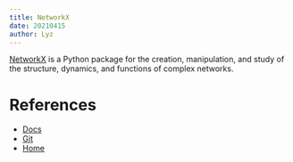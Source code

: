 ```yaml
---
title: NetworkX
date: 20210415
author: Lyz
---
```


[NetworkX](https://networkx.org/) is a Python package for the creation,
manipulation, and study of the structure, dynamics, and functions of complex
networks.

# References

* [Docs](https://networkx.org/documentation/latest/)
* [Git](https://github.com/networkx/networkx)
* [Home](https://networkx.org/)
